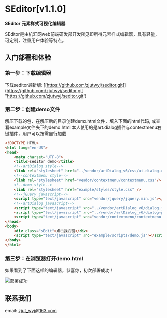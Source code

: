 SEditor[v1.1.0]
=========

**SEditor 元素样式可视化编辑器**

SEditor是由机汇网web前端研发部开发所见即所得元素样式编辑器，具有轻量，可定制，注重用户体验等特点。

## 入门部署和体验 ##

### 第一步：下载编辑器 ###

下载seditor最新版: [[https://github.com/zjutwyj/seditor.git]](https://github.com/zjutwyj/seditor.git "https://github.com/zjutwyj/seditor.git")

### 第二步：创建demo文件 ###
解压下载的包，在解压后的目录创建demo.html文件，填入下面的html代码, 或查看example文件夹下的demo.html
本人使用的是art.dialog插件与contextmenu右键插件，用户可以按需自行加载

```html
<!DOCTYPE HTML>
<html lang="en-US">
<head>
	<meta charset="UTF-8">
	<title>seditor demo</title>
	<!--artDialog style-->
    <link rel="stylesheet" href="../vendor/artDialog_v6/css/ui-dialog.css" />
    <!--contextmenu style-->
    <link rel="stylesheet" href="vendor/contextmenu/contextmenu.css"/>
    <!--demo style-->
    <link rel="stylesheet" href="example/styles/style.css" />
    <!--jQuery javascript-->
    <script type="text/javascript" src="vendor/jquery/jquery.min.js"></script>
    <!--artDialog javascript-->
    <script type="text/javascript" src="../vendor/artDialog_v6/dialog.js"></script>
    <script type="text/javascript" src="../vendor/artDialog_v6/dialog-plus.js"></script>
    <script type="text/javascript" src="vendor/contextmenu/contextmenu.js"></script>
</head>
<body>
    <div class="sEdit">点击我右键</div>
    <script type="text/javascript" src="example/scripts/demo.js"></script>
</body>
</html>
```

### 第三步：在浏览器打开demo.html ###

如果看到了下面这样的编辑器，恭喜你，初次部署成功！

![部署成功](http://h.hiphotos.bdimg.com/album/h%3D370%3Bq%3D90/sign=bfd0d40eb9a1cd111ab674278929b9c1/1b4c510fd9f9d72a27552023d72a2834349bbbde.jpg)


## 联系我们 ##

email: [zjut_wyj@163.com](mailto://email:zjut_wyj@163.com "发邮件给seditor开发组")